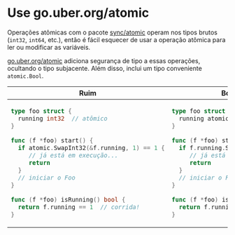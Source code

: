 # Use go.uber.org/atomic

Operações atômicas com o pacote [sync/atomic] operam nos tipos brutos
(`int32`, `int64`, etc.), então é fácil esquecer de usar a operação atômica para
ler ou modificar as variáveis.

[go.uber.org/atomic] adiciona segurança de tipo a essas operações, ocultando o
tipo subjacente. Além disso, inclui um tipo conveniente `atomic.Bool`.

  [go.uber.org/atomic]: https://godoc.org/go.uber.org/atomic
  [sync/atomic]: https://golang.org/pkg/sync/atomic/

<table>
<thead><tr><th>Ruim</th><th>Bom</th></tr></thead>
<tbody>
<tr><td>


```go
type foo struct {
  running int32  // atômico
}

func (f *foo) start() {
  if atomic.SwapInt32(&f.running, 1) == 1 {
     // já está em execução...
     return
  }
  // iniciar o Foo
}

func (f *foo) isRunning() bool {
  return f.running == 1  // corrida!
}
```

</td><td>

```go
type foo struct {
  running atomic.Bool
}

func (f *foo) start() {
  if f.running.Swap(true) {
     // já está em execução...
     return
  }
  // iniciar o Foo
}

func (f *foo) isRunning() bool {
  return f.running.Load()
}
```

</td></tr>
</tbody></table>
